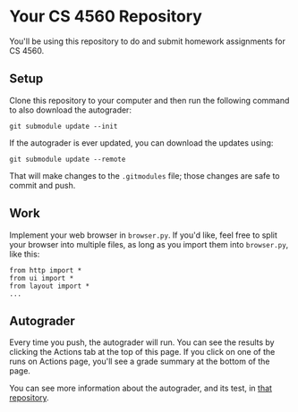 Your CS 4560 Repository
=======================

You'll be using this repository to do and submit homework assignments
for CS 4560.

Setup
-----

Clone this repository to your computer and then run the following
command to also download the autograder:

	git submodule update --init

If the autograder is ever updated, you can download the updates using:

	git submodule update --remote

That will make changes to the `.gitmodules` file; those changes are
safe to commit and push.

Work
----

Implement your web browser in `browser.py`. If you'd like, feel free
to split your browser into multiple files, as long as you import them
into `browser.py`, like this:

	from http import *
	from ui import *
	from layout import *
	...

Autograder
----------

Every time you push, the autograder will run. You can see the results
by clicking the Actions tab at the top of this page. If you click on
one of the runs on Actions page, you'll see a grade summary at the
bottom of the page.

You can see more information about the autograder, and its test, in
[that repository](https://github.com/cs4560-utah-sp24/test/tree/main).
